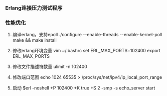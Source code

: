 ### Erlang连接压力测试程序

### 性能优化
1. 编译erlang，支持epoll
        ./configure --enable-threads --enable-kernel-poll
        make && make install

2. 修改erlang环境变量
        vim ~/.bashrc
        set ERL_MAX_PORTS=102400
        export ERL_MAX_PORTS

3. 修改文件描述符数量
        ulimit -n 102400

4. 修改端口范围
        echo 1024 65535 > /proc/sys/net/ipv4/ip_local_port_range

5. 启动
        $erl -noshell +P 102400 +K true +S 2 -smp -s echo_server start

